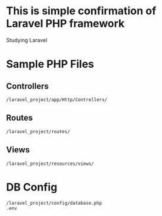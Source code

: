 # This is simple confirmation of Laravel PHP framework

Studying Laravel

# Sample PHP Files
## Controllers 

```
/laravel_project/app/Http/Controllers/ 
```
## Routes <br>

```
/laravel_project/routes/ 
```
## Views <br>

```
/laravel_project/resources/views/
```

# DB Config

```
/laravel_project/config/database.php 
.env
```

